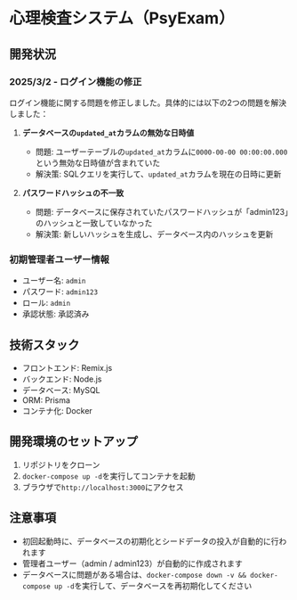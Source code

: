 # 心理検査システム（PsyExam）

## 開発状況

### 2025/3/2 - ログイン機能の修正

ログイン機能に関する問題を修正しました。具体的には以下の2つの問題を解決しました：

1. **データベースの`updated_at`カラムの無効な日時値**
   - 問題: ユーザーテーブルの`updated_at`カラムに`0000-00-00 00:00:00.000`という無効な日時値が含まれていた
   - 解決策: SQLクエリを実行して、`updated_at`カラムを現在の日時に更新

2. **パスワードハッシュの不一致**
   - 問題: データベースに保存されていたパスワードハッシュが「admin123」のハッシュと一致していなかった
   - 解決策: 新しいハッシュを生成し、データベース内のハッシュを更新

### 初期管理者ユーザー情報

- ユーザー名: `admin`
- パスワード: `admin123`
- ロール: `admin`
- 承認状態: 承認済み

## 技術スタック

- フロントエンド: Remix.js
- バックエンド: Node.js
- データベース: MySQL
- ORM: Prisma
- コンテナ化: Docker

## 開発環境のセットアップ

1. リポジトリをクローン
2. `docker-compose up -d`を実行してコンテナを起動
3. ブラウザで`http://localhost:3000`にアクセス

## 注意事項

- 初回起動時に、データベースの初期化とシードデータの投入が自動的に行われます
- 管理者ユーザー（admin / admin123）が自動的に作成されます
- データベースに問題がある場合は、`docker-compose down -v && docker-compose up -d`を実行して、データベースを再初期化してください

